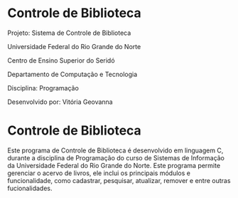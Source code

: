# Controle de Biblioteca

Projeto: Sistema de Controle de Biblioteca

Universidade Federal do Rio Grande do Norte

Centro de Ensino Superior do Seridó

Departamento de Computação e Tecnologia

Disciplina: Programação 

Desenvolvido por: Vitória Geovanna 

# Controle de Biblioteca

Este programa de Controle de Biblioteca é desenvolvido em linguagem C, durante a disciplina de Programação do curso de Sistemas de Informação da Universidade Federal do Rio Grande do Norte. Este programa permite gerenciar o acervo de livros, ele inclui os principais módulos e funcionalidade, como cadastrar, pesquisar, atualizar, remover e entre outras fucionalidades.
